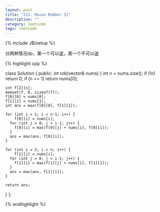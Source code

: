 ```yaml
---
layout: post
title: "213. House Robber II"
description: ""
category: leetcode
tags: leetcode
---
```

{% include JB/setup %}

分两种情况dp，第一个可以盗，第一个不可以盗

{% highlight cpp %}

class Solution {
public:
  int rob(vector<int>& nums) {
    int n = nums.size();
    if (!n) return 0;
    if (n == 1) return nums[0];
    
    int f[2][n];
    memset(f, 0, sizeof(f));
    f[0][0] = nums[0];
    f[1][1] = nums[1];
    int ans = max(f[0][0], f[1][1]);

    for (int i = 1; i < n-1; i++) {
        f[0][i] = nums[i];
      for (int j = 0; j < i-1; j++) {
        f[0][i] = max(f[0][j] + nums[i], f[0][i]);
      }
      ans = max(ans, f[0][i]);
    }

    for (int i = 2; i < n; i++) {
        f[1][i] = nums[i];
      for (int j = 0; j < i-1; j++) {
        f[1][i] = max(f[1][j] + nums[i], f[1][i]);
      }
      ans = max(ans, f[1][i]);
    }

    return ans;
  }
};

{% endhighlight %}